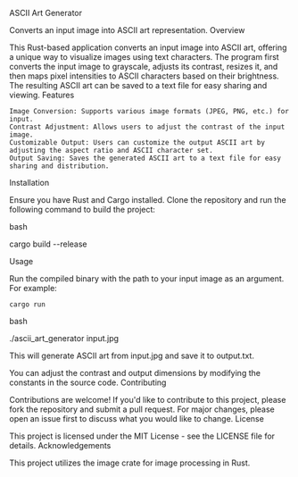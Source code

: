 ASCII Art Generator

Converts an input image into ASCII art representation.
Overview

This Rust-based application converts an input image into ASCII art, offering a unique way to visualize images using text characters. The program first converts the input image to grayscale, adjusts its contrast, resizes it, and then maps pixel intensities to ASCII characters based on their brightness. The resulting ASCII art can be saved to a text file for easy sharing and viewing.
Features

    Image Conversion: Supports various image formats (JPEG, PNG, etc.) for input.
    Contrast Adjustment: Allows users to adjust the contrast of the input image.
    Customizable Output: Users can customize the output ASCII art by adjusting the aspect ratio and ASCII character set.
    Output Saving: Saves the generated ASCII art to a text file for easy sharing and distribution.

Installation

Ensure you have Rust and Cargo installed. Clone the repository and run the following command to build the project:

bash

cargo build --release

Usage

Run the compiled binary with the path to your input image as an argument. For example:

```cargo run```

bash

./ascii_art_generator input.jpg

This will generate ASCII art from input.jpg and save it to output.txt.

You can adjust the contrast and output dimensions by modifying the constants in the source code.
Contributing

Contributions are welcome! If you'd like to contribute to this project, please fork the repository and submit a pull request. For major changes, please open an issue first to discuss what you would like to change.
License

This project is licensed under the MIT License - see the LICENSE file for details.
Acknowledgements

This project utilizes the image crate for image processing in Rust.
